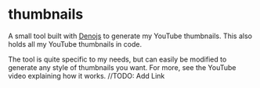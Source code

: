 # thumbnails

A small tool built with [Denojs](https://deno.land/) to generate my YouTube thumbnails. This also holds all my YouTube thumbnails in code.

The tool is quite specific to my needs, but can easily be modified to generate any style of thumbnails you want. 
For more, see the YouTube video explaining how it works. //TODO: Add Link
